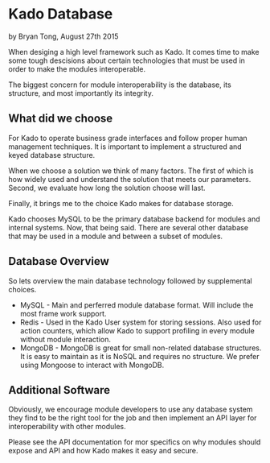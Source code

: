 # Kado Database
by Bryan Tong, August 27th 2015

When desiging a high level framework such as Kado. It comes time to make
some tough descisions about certain technologies that must be used in order
to make the modules interoperable.

The biggest concern for module interoperability is the database, its 
structure, and most importantly its integrity.

## What did we choose

For Kado to operate business grade interfaces and follow proper human management
techniques. It is important to implement a structured and keyed database
structure.

When we choose a solution we think of many factors. The first of which is 
how widely used and understand the solution that meets our parameters. Second,
we evaluate how long the solution choose will last.

Finally, it brings me to the choice Kado makes for database storage.

Kado chooses MySQL to be the primary database backend for modules and internal
systems. Now, that being said. There are several other database that may be
used in a module and between a subset of modules.

## Database Overview

So lets overview the main database technology followed by supplemental choices.

* MySQL - Main and perferred module database format. Will include the most frame
work support.
* Redis - Used in the Kado User system for storing sessions. Also used for
action counters, which allow Kado to support profiling in every module without
module interaction.
* MongoDB - MongoDB is great for small non-related database structures. It is
easy to maintain as it is NoSQL and requires no structure. We prefer using
Mongoose to interact with MongoDB.

## Additional Software

Obviously, we encourage module developers to use any database system they
find to be the right tool for the job and then implement an API layer for
interoperability with other modules.

Please see the API documentation for mor specifics on why modules should
expose and API and how Kado makes it easy and secure.